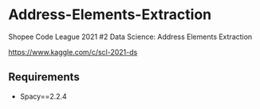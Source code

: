# Address-Elements-Extraction
Shopee Code League 2021 #2 Data Science: Address Elements Extraction

https://www.kaggle.com/c/scl-2021-ds

## Requirements
- Spacy==2.2.4
